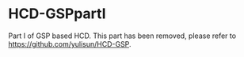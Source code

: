 # HCD-GSPpartI
Part I of GSP based HCD. 
This part has been removed, please refer to https://github.com/yulisun/HCD-GSP.
